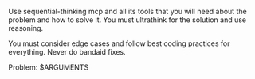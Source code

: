 Use sequential-thinking mcp and all its tools that you will need about the problem and how to solve it. You must ultrathink for the solution and use reasoning.

You must consider edge cases and follow best coding practices for everything. Never do bandaid fixes.

Problem: $ARGUMENTS
